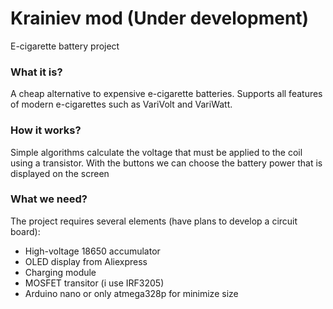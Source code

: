 Krainiev mod (Under development)
=================
E-cigarette battery project


### What it is?
A cheap alternative to expensive e-cigarette batteries. 
Supports all features of modern e-cigarettes such as VariVolt and VariWatt.

### How it works?
Simple algorithms calculate the voltage that must be applied to the coil using a transistor.
With the buttons we can choose the battery power that is displayed on the screen

### What we need?
The project requires several elements (have plans to develop a circuit board):
* High-voltage 18650 accumulator
* OLED display from Aliexpress
* Charging module
* MOSFET transitor (i use IRF3205)
* Arduino nano or only atmega328p for minimize size


